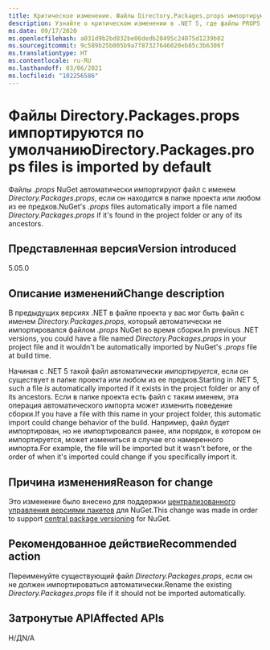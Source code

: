 ```yaml
---
title: Критическое изменение. Файлы Directory.Packages.props импортируются по умолчанию
description: Узнайте о критическом изменении в .NET 5, где файлы PROPS NuGet автоматически импортируют файл с именем Directory.Packages.props, если он находится в папке проекта.
ms.date: 09/17/2020
ms.openlocfilehash: a031d9b2bd832be06dedb20495c24075d1239b02
ms.sourcegitcommit: 9c589b25b005b9a7f87327646020eb85c3b6306f
ms.translationtype: HT
ms.contentlocale: ru-RU
ms.lasthandoff: 03/06/2021
ms.locfileid: "102256586"
---
```

# <a name="directorypackagesprops-files-is-imported-by-default"></a><span data-ttu-id="eafe4-103">Файлы Directory.Packages.props импортируются по умолчанию</span><span class="sxs-lookup"><span data-stu-id="eafe4-103">Directory.Packages.props files is imported by default</span></span>

<span data-ttu-id="eafe4-104">Файлы *.props* NuGet автоматически импортируют файл с именем *Directory.Packages.props*, если он находится в папке проекта или любом из ее предков.</span><span class="sxs-lookup"><span data-stu-id="eafe4-104">NuGet's *.props* files automatically import a file named *Directory.Packages.props* if it's found in the project folder or any of its ancestors.</span></span>

## <a name="version-introduced"></a><span data-ttu-id="eafe4-105">Представленная версия</span><span class="sxs-lookup"><span data-stu-id="eafe4-105">Version introduced</span></span>

<span data-ttu-id="eafe4-106">5.0</span><span class="sxs-lookup"><span data-stu-id="eafe4-106">5.0</span></span>

## <a name="change-description"></a><span data-ttu-id="eafe4-107">Описание изменений</span><span class="sxs-lookup"><span data-stu-id="eafe4-107">Change description</span></span>

<span data-ttu-id="eafe4-108">В предыдущих версиях .NET в файле проекта у вас мог быть файл с именем *Directory.Packages.props*, который автоматически не импортировался файлом *.props* NuGet во время сборки.</span><span class="sxs-lookup"><span data-stu-id="eafe4-108">In previous .NET versions, you could have a file named *Directory.Packages.props* in your project file and it wouldn't be automatically imported by NuGet's *.props* file at build time.</span></span>

<span data-ttu-id="eafe4-109">Начиная с .NET 5 такой файл автоматически *импортируется*, если он существует в папке проекта или любом из ее предков.</span><span class="sxs-lookup"><span data-stu-id="eafe4-109">Starting in .NET 5, such a file *is* automatically imported if it exists in the project folder or any of its ancestors.</span></span> <span data-ttu-id="eafe4-110">Если в папке проекта есть файл с таким именем, эта операция автоматического импорта может изменить поведение сборки.</span><span class="sxs-lookup"><span data-stu-id="eafe4-110">If you have a file with this name in your project folder, this automatic import could change behavior of the build.</span></span> <span data-ttu-id="eafe4-111">Например, файл будет импортирован, но не импортировался ранее, или порядок, в котором он импортируется, может измениться в случае его намеренного импорта.</span><span class="sxs-lookup"><span data-stu-id="eafe4-111">For example, the file will be imported but it wasn't before, or the order of when it's imported could change if you specifically import it.</span></span>

## <a name="reason-for-change"></a><span data-ttu-id="eafe4-112">Причина изменения</span><span class="sxs-lookup"><span data-stu-id="eafe4-112">Reason for change</span></span>

<span data-ttu-id="eafe4-113">Это изменение было внесено для поддержки [централизованного управления версиями пакетов](https://github.com/NuGet/Home/wiki/Centrally-managing-NuGet-package-versions) для NuGet.</span><span class="sxs-lookup"><span data-stu-id="eafe4-113">This change was made in order to support [central package versioning](https://github.com/NuGet/Home/wiki/Centrally-managing-NuGet-package-versions) for NuGet.</span></span>

## <a name="recommended-action"></a><span data-ttu-id="eafe4-114">Рекомендованное действие</span><span class="sxs-lookup"><span data-stu-id="eafe4-114">Recommended action</span></span>

<span data-ttu-id="eafe4-115">Переименуйте существующий файл *Directory.Packages.props*, если он не должен импортироваться автоматически.</span><span class="sxs-lookup"><span data-stu-id="eafe4-115">Rename the existing *Directory.Packages.props* file if it should not be imported automatically.</span></span>

## <a name="affected-apis"></a><span data-ttu-id="eafe4-116">Затронутые API</span><span class="sxs-lookup"><span data-stu-id="eafe4-116">Affected APIs</span></span>

<span data-ttu-id="eafe4-117">Н/Д</span><span class="sxs-lookup"><span data-stu-id="eafe4-117">N/A</span></span>

<!--

### Affected APIs

Not detectable via API analysis.

### Category

MSBuild

-->
